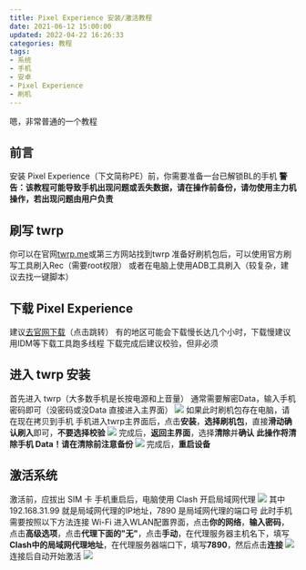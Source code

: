 ```yaml
---
title: Pixel Experience 安装/激活教程
date: 2021-06-12 15:00:00
updated: 2022-04-22 16:26:33
categories: 教程
tags:
- 系统
- 手机
- 安卓
- Pixel Experience
- 刷机
---
```

嗯，非常普通的一个教程
<!-- more -->
## 前言

安装 Pixel Experience（下文简称PE）前，你需要准备一台已解锁BL的手机
**警告：该教程可能导致手机出现问题或丢失数据，请在操作前备份，请勿使用主力机操作，若出现问题由用户负责**

## 刷写 twrp

你可以在官网[twrp.me](https://https://twrp.me/Devices/)或第三方网站找到twrp
准备好刷机包后，可以使用官方刷写工具刷入Rec（需要root权限）
或者在电脑上使用ADB工具刷入（较复杂，建议去找一键脚本）

## 下载 Pixel Experience

建议[去官网下载](https://download.pixelexperience.org/devices)（点击跳转）
有的地区可能会下载慢长达几个小时，下载慢建议用IDM等下载工具跑多线程
下载完成后建议校验，但非必须

## 进入 twrp 安装

首先进入 twrp（大多数手机是长按电源和上音量）
通常需要解密Data，输入手机密码即可（没密码或没Data 直接进入主界面）
![  ](https://cos.mbrjun.cn/IMGS/2022/04/22/t1.webp)
如果此时刷机包存在电脑，请在现在拷贝到手机
手机进入twrp主界面后，点击**安装**，**选择刷机包**，直接**滑动确认刷入**即可，**不要选择校验**
![  ](https://cos.mbrjun.cn/IMGS/2022/04/22/t2.webp)
完成后，**返回主界面**，选择**清除**并**确认**
**此操作将清除手机 Data！请在清除前注意备份**
![  ](https://cos.mbrjun.cn/IMGS/2022/04/22/t3.webp)
完成后，**重启设备**

## 激活系统

激活前，应拔出 SIM 卡
手机重启后，电脑使用 Clash 开启局域网代理
![  ](https://cos.mbrjun.cn/IMGS/2021/06/12/t4.png)
其中 192.168.31.99 就是局域网代理的IP地址，7890 是局域网代理的端口号
此时手机需要按照以下方法连接 Wi-Fi
进入WLAN配置界面，点击**你的网络**，**输入密码**，点击**高级选项**，点击**代理下面的"无"**，点击**手动**，在代理服务器主机名下，填写**Clash中的局域网代理地址**，在代理服务器端口下，填写**7890**，然后点击**连接**
![  ](https://cos.mbrjun.cn/IMGS/2021/06/12/t5.jpg)
连接后自动开始激活
![  ](https://cos.mbrjun.cn/IMGS/2021/06/12/t6.png)
